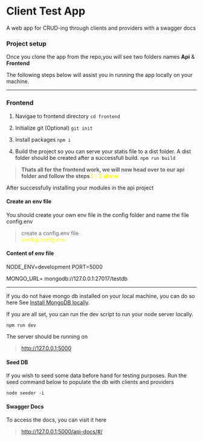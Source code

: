 # Client Test App

A web app for CRUD-ing through clients and providers with a swagger docs

### Project setup

Once you clone the app from the repo,you will see two folders names **Api** & **Frontend**

The following steps below will assist you in running the app locally on your machine.

---

### Frontend

1. Navigae to frontend directory
 ```cd frontend```

2. Initialize git (Optional)
   ```git init```

3. Install packages
  ```npm i```

4. Build the project so you can serve your statis file to a dist folder. A dist folder should be created after a successfull build.
   ```npm run build```

> **Thats all for the frontend work, we will now head over to our api folder and follow the steps <span style="color: yellow">  1 - 3 above <span>**

After successfully installing your modules in the api project

#### Create an env file

You should create your own env file in the config folder and name the file config.env

> create a config.env file  <br> <span style="color: yellow"> config/config.env <span>

#### Content of env file

NODE_ENV=development
PORT=5000

MONGO_URL= mongodb://127.0.0.1:27017/testdb

---

If you do not have mongo db installed on your local machine, you can do so here See [Install MongoDB locally](https://www.mongodb.com/docs/guides/server/install/).

If you are all set, you can run the dev script to run your node server locally.

```npm run dev```

The server should be running on

> <http://127.0.0.1:5000>

#### Seed DB

If you wish to seed some data before hand for testing purposes. Run the seed command below to populate the db with clients and providers

```node seeder -i```

#### Swagger Docs

To access the docs, you can visit it here

> <http://127.0.0.1:5000/api-docs/#/>
